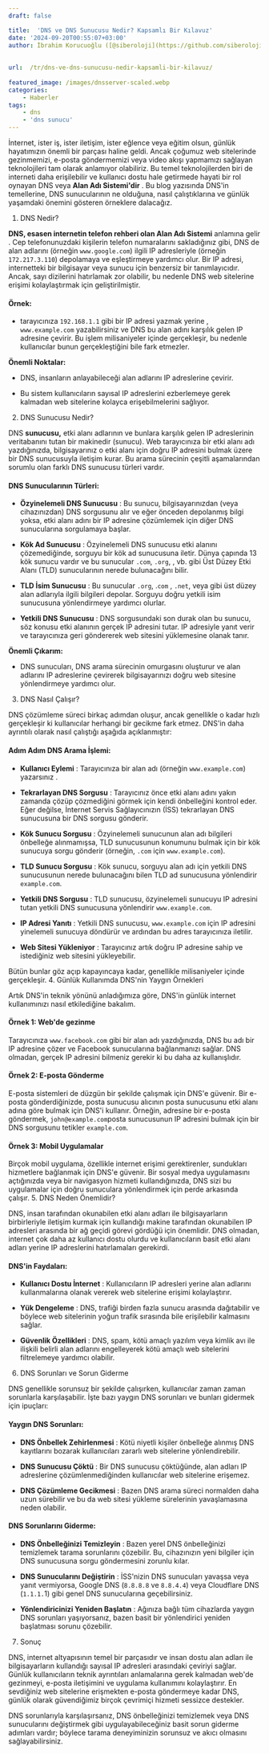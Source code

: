 ```yaml
---
draft: false

title:  'DNS ve DNS Sunucusu Nedir? Kapsamlı Bir Kılavuz'
date: '2024-09-20T00:55:07+03:00'
author: İbrahim Korucuoğlu ([@siberoloji](https://github.com/siberoloji))
 
 
url:  /tr/dns-ve-dns-sunucusu-nedir-kapsamli-bir-kilavuz/
 
featured_image: /images/dnsserver-scaled.webp
categories:
    - Haberler
tags:
    - dns
    - 'dns sunucu'
---
```



İnternet, ister iş, ister iletişim, ister eğlence veya eğitim olsun, günlük hayatımızın önemli bir parçası haline geldi. Ancak çoğumuz web sitelerinde gezinmemizi, e-posta göndermemizi veya video akışı yapmamızı sağlayan teknolojileri tam olarak anlamıyor olabiliriz. Bu temel teknolojilerden biri de interneti daha erişilebilir ve kullanıcı dostu hale getirmede hayati bir rol oynayan DNS veya **Alan Adı Sistemi'dir** . Bu blog yazısında DNS'in temellerine, DNS sunucularının ne olduğuna, nasıl çalıştıklarına ve günlük yaşamdaki önemini gösteren örneklere dalacağız.



1. DNS Nedir?



**DNS, esasen internetin telefon rehberi olan Alan Adı Sistemi** anlamına gelir . Cep telefonunuzdaki kişilerin telefon numaralarını sakladığınız gibi, DNS de alan adlarını (örneğin `www.google.com`) ilgili IP adresleriyle (örneğin `172.217.3.110`) depolamaya ve eşleştirmeye yardımcı olur. Bir IP adresi, internetteki bir bilgisayar veya sunucu için benzersiz bir tanımlayıcıdır. Ancak, sayı dizilerini hatırlamak zor olabilir, bu nedenle DNS web sitelerine erişimi kolaylaştırmak için geliştirilmiştir.


#### Örnek:


* tarayıcınıza `192.168.1.1` gibi bir IP adresi yazmak yerine , `www.example.com` yazabilirsiniz ve DNS bu alan adını karşılık gelen IP adresine çevirir. Bu işlem milisaniyeler içinde gerçekleşir, bu nedenle kullanıcılar bunun gerçekleştiğini bile fark etmezler.




**Önemli Noktalar:**


* DNS, insanların anlayabileceği alan adlarını IP adreslerine çevirir.

* Bu sistem kullanıcıların sayısal IP adreslerini ezberlemeye gerek kalmadan web sitelerine kolayca erişebilmelerini sağlıyor.

2. DNS Sunucusu Nedir?



DNS **sunucusu,** etki alanı adlarının ve bunlara karşılık gelen IP adreslerinin veritabanını tutan bir makinedir (sunucu). Web tarayıcınıza bir etki alanı adı yazdığınızda, bilgisayarınız o etki alanı için doğru IP adresini bulmak üzere bir DNS sunucusuyla iletişim kurar. Bu arama sürecinin çeşitli aşamalarından sorumlu olan farklı DNS sunucusu türleri vardır.


#### DNS Sunucularının Türleri:


* **Özyinelemeli DNS Sunucusu** : Bu sunucu, bilgisayarınızdan (veya cihazınızdan) DNS sorgusunu alır ve eğer önceden depolanmış bilgi yoksa, etki alanı adını bir IP adresine çözümlemek için diğer DNS sunucularına sorgulamaya başlar.

* **Kök Ad Sunucusu** : Özyinelemeli DNS sunucusu etki alanını çözemediğinde, sorguyu bir kök ad sunucusuna iletir. Dünya çapında 13 kök sunucu vardır ve bu sunucular `.com`, `.org`, , vb. gibi Üst Düzey Etki Alanı (TLD) sunucularının nerede bulunacağını bilir.

* **TLD İsim Sunucusu** : Bu sunucular `.org`, .`com` , `.net`, veya gibi üst düzey alan adlarıyla ilgili bilgileri depolar. Sorguyu doğru yetkili isim sunucusuna yönlendirmeye yardımcı olurlar.

* **Yetkili DNS Sunucusu** : DNS sorgusundaki son durak olan bu sunucu, söz konusu etki alanının gerçek IP adresini tutar. IP adresiyle yanıt verir ve tarayıcınıza geri göndererek web sitesini yüklemesine olanak tanır.




**Önemli Çıkarım:**


* DNS sunucuları, DNS arama sürecinin omurgasını oluşturur ve alan adlarını IP adreslerine çevirerek bilgisayarınızı doğru web sitesine yönlendirmeye yardımcı olur.

3. DNS Nasıl Çalışır?



DNS çözümleme süreci birkaç adımdan oluşur, ancak genellikle o kadar hızlı gerçekleşir ki kullanıcılar herhangi bir gecikme fark etmez. DNS'in daha ayrıntılı olarak nasıl çalıştığı aşağıda açıklanmıştır:


#### Adım Adım DNS Arama İşlemi:


* **Kullanıcı Eylemi** : Tarayıcınıza bir alan adı (örneğin `www.example.com`) yazarsınız .

* **Tekrarlayan DNS Sorgusu** : Tarayıcınız önce etki alanı adını yakın zamanda çözüp çözmediğini görmek için kendi önbelleğini kontrol eder. Eğer değilse, İnternet Servis Sağlayıcınızın (İSS) tekrarlayan DNS sunucusuna bir DNS sorgusu gönderir.

* **Kök Sunucu Sorgusu** : Özyinelemeli sunucunun alan adı bilgileri önbelleğe alınmamışsa, TLD sunucusunun konumunu bulmak için bir kök sunucuya sorgu gönderir (örneğin, `.com` için `www.example.com`).

* **TLD Sunucu Sorgusu** : Kök sunucu, sorguyu alan adı için yetkili DNS sunucusunun nerede bulunacağını bilen TLD ad sunucusuna yönlendirir `example.com`.

* **Yetkili DNS Sorgusu** : TLD sunucusu, özyinelemeli sunucuyu IP adresini tutan yetkili DNS sunucusuna yönlendirir `www.example.com`.

* **IP Adresi Yanıtı** : Yetkili DNS sunucusu, `www.example.com` için IP adresini yinelemeli sunucuya döndürür ve ardından bu adres tarayıcınıza iletilir.

* **Web Sitesi Yükleniyor** : Tarayıcınız artık doğru IP adresine sahip ve istediğiniz web sitesini yükleyebilir.




Bütün bunlar göz açıp kapayıncaya kadar, genellikle milisaniyeler içinde gerçekleşir.
4. Günlük Kullanımda DNS'nin Yaygın Örnekleri



Artık DNS'in teknik yönünü anladığımıza göre, DNS'in günlük internet kullanımınızı nasıl etkilediğine bakalım.


#### Örnek 1: Web'de gezinme



Tarayıcınıza `www.facebook.com` gibi bir alan adı yazdığınızda, DNS bu adı bir IP adresine çözer ve Facebook sunucularına bağlanmanızı sağlar. DNS olmadan, gerçek IP adresini bilmeniz gerekir ki bu daha az kullanışlıdır.


#### Örnek 2: E-posta Gönderme



E-posta sistemleri de düzgün bir şekilde çalışmak için DNS'e güvenir. Bir e-posta gönderdiğinizde, posta sunucusu alıcının posta sunucusunu etki alanı adına göre bulmak için DNS'i kullanır. Örneğin, adresine bir e-posta göndermek, `john@example.com`posta sunucusunun IP adresini bulmak için bir DNS sorgusunu tetikler `example.com`.


#### Örnek 3: Mobil Uygulamalar



Birçok mobil uygulama, özellikle internet erişimi gerektirenler, sundukları hizmetlere bağlanmak için DNS'e güvenir. Bir sosyal medya uygulamasını açtığınızda veya bir navigasyon hizmeti kullandığınızda, DNS sizi bu uygulamalar için doğru sunuculara yönlendirmek için perde arkasında çalışır.
5. DNS Neden Önemlidir?



DNS, insan tarafından okunabilen etki alanı adları ile bilgisayarların birbirleriyle iletişim kurmak için kullandığı makine tarafından okunabilen IP adresleri arasında bir ağ geçidi görevi gördüğü için önemlidir. DNS olmadan, internet çok daha az kullanıcı dostu olurdu ve kullanıcıların basit etki alanı adları yerine IP adreslerini hatırlamaları gerekirdi.


#### DNS'in Faydaları:


* **Kullanıcı Dostu İnternet** : Kullanıcıların IP adresleri yerine alan adlarını kullanmalarına olanak vererek web sitelerine erişimi kolaylaştırır.

* **Yük Dengeleme** : DNS, trafiği birden fazla sunucu arasında dağıtabilir ve böylece web sitelerinin yoğun trafik sırasında bile erişilebilir kalmasını sağlar.

* **Güvenlik Özellikleri** : DNS, spam, kötü amaçlı yazılım veya kimlik avı ile ilişkili belirli alan adlarını engelleyerek kötü amaçlı web sitelerini filtrelemeye yardımcı olabilir.

6. DNS Sorunları ve Sorun Giderme



DNS genellikle sorunsuz bir şekilde çalışırken, kullanıcılar zaman zaman sorunlarla karşılaşabilir. İşte bazı yaygın DNS sorunları ve bunları gidermek için ipuçları:


#### Yaygın DNS Sorunları:


* **DNS Önbellek Zehirlenmesi** : Kötü niyetli kişiler önbelleğe alınmış DNS kayıtlarını bozarak kullanıcıları zararlı web sitelerine yönlendirebilir.

* **DNS Sunucusu Çöktü** : Bir DNS sunucusu çöktüğünde, alan adları IP adreslerine çözümlenmediğinden kullanıcılar web sitelerine erişemez.

* **DNS Çözümleme Gecikmesi** : Bazen DNS arama süreci normalden daha uzun sürebilir ve bu da web sitesi yükleme sürelerinin yavaşlamasına neden olabilir.



#### DNS Sorunlarını Giderme:


* **DNS Önbelleğinizi Temizleyin** : Bazen yerel DNS önbelleğinizi temizlemek tarama sorunlarını çözebilir. Bu, cihazınızın yeni bilgiler için DNS sunucusuna sorgu göndermesini zorunlu kılar.

* **DNS Sunucularını Değiştirin** : İSS'nizin DNS sunucuları yavaşsa veya yanıt vermiyorsa, Google DNS (`8.8.8.8` ve `8.8.4.4`) veya Cloudflare DNS (`1.1.1.`1) gibi genel DNS sunucularına geçebilirsiniz.

* **Yönlendiricinizi Yeniden Başlatın** : Ağınıza bağlı tüm cihazlarda yaygın DNS sorunları yaşıyorsanız, bazen basit bir yönlendirici yeniden başlatması sorunu çözebilir.

7. Sonuç



DNS, internet altyapısının temel bir parçasıdır ve insan dostu alan adları ile bilgisayarların kullandığı sayısal IP adresleri arasındaki çeviriyi sağlar. Günlük kullanıcıların teknik ayrıntıları anlamalarına gerek kalmadan web'de gezinmeyi, e-posta iletişimini ve uygulama kullanımını kolaylaştırır. En sevdiğiniz web sitelerine erişmekten e-posta göndermeye kadar DNS, günlük olarak güvendiğimiz birçok çevrimiçi hizmeti sessizce destekler.



DNS sorunlarıyla karşılaşırsanız, DNS önbelleğinizi temizlemek veya DNS sunucularını değiştirmek gibi uygulayabileceğiniz basit sorun giderme adımları vardır; böylece tarama deneyiminizin sorunsuz ve akıcı olmasını sağlayabilirsiniz.
